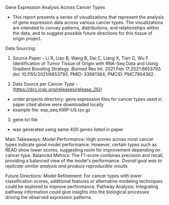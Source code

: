 Gene Expression Analysis Across Cancer Types

- This report presents a series of visualizations that represent the analysis of gene expression data across various cancer types. The visualizations are intended to convey patterns, distributions, and relationships within the data, and to suggest possible future directions for this tissue of origin project.

Data Sourcing:

1. Source Paper - Li R, Liao B, Wang B, Dai C, Liang X, Tian G, Wu F. Identification of Tumor Tissue of Origin with RNA-Seq Data and Using Gradient Boosting Strategy. Biomed Res Int. 2021 Feb 17;2021:6653793. doi: 10.1155/2021/6653793. PMID: 33681364; PMCID: PMC7904362.

2. Data Source per Cancer Type - (https://dcc.icgc.org/releases/release_26/)
- under projects directory: gene expression files for cancer types used in paper cited above were downloaded locally
- example file: exp_seq.KIRP-US.tsv.gz

3. gene.txt file
- was generated using same 400 genes listed in paper


Main Takeaways:
Model Performance: High scores across most cancer types indicate good model performance. However, certain types such as READ show lower scores, suggesting room for improvement depending on cancer type. 
Balanced Metrics: The F1-score combines precision and recall, providing a balanced view of the model's performance.
*Overall goal was to replicate similar analysis and produce reproducible results*


Future Directions: 
Model Refinement: For cancer types with lower classification scores, additional features or alternative modeling techniques could be explored to improve performance.
Pathway Analysis: Integrating pathway information could give insights into the biological processes driving the observed expression patterns.
